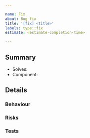```yaml
---

name: Fix
about: Bug fix
title: '[fix] <title>'
labels: type::fix
estimate: <estimate-completion-time>

---
```


## Summary
+ Solves: <!-- # of the issue solved or N/A if none -->
+ Component: <!-- Which components/services were fixed? (CSV) -->

## Details

### Behaviour
<!-- REQUIRED
    What was the previous behaviour?
    How is the fix changing this behaviour?
    What is the new behaviour?
-->

### Risks
<!-- REQUIRED
    List the features that could break because of this fix.
    Use an unoredered list.
    N/A if, and only if you are sure there isn't any.
-->

### Tests
<!-- OPTIONAL
    List any test that needs to be written or adjusted.
    Use an unordered list.
    N/A if, and only if you are sure there isn't any.
-->
